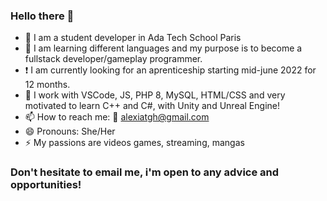 ### Hello there 👋


- 🔭 I am a student developer in Ada Tech School Paris
- 🌱 I am learning different languages and my purpose is to become a fullstack developer/gameplay programmer.
-  ❗  I am currently looking for an aprenticeship starting mid-june 2022 for 12 months.
- 🔧 I work with VSCode, JS, PHP 8, MySQL, HTML/CSS and very motivated to learn C++ and C#, with Unity and Unreal Engine!
- 📫 How to reach me: 📧 alexiatgh@gmail.com
- 😄 Pronouns: She/Her
- ⚡ My passions are videos games, streaming, mangas

### Don't hesitate to email me, i'm open to any advice and opportunities! 
